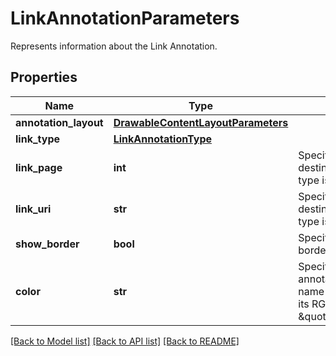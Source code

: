 # LinkAnnotationParameters

Represents information about the Link Annotation.
## Properties
Name | Type | Description | Notes
------------ | ------------- | ------------- | -------------
**annotation_layout** | [**DrawableContentLayoutParameters**](DrawableContentLayoutParameters.md) |  | 
**link_type** | [**LinkAnnotationType**](LinkAnnotationType.md) |  | [optional] 
**link_page** | **int** | Specifies the link annotation destination page if the Page type is specified. | [optional] 
**link_uri** | **str** | Specifies the link annotation destination URI if the Web type is specified. | [optional] 
**show_border** | **bool** | Specifies if the annotation border shall be drawn. | [optional] 
**color** | **str** | Specifies the color of the annotation, using the color name (ie: \&quot;red\&quot;) or its RGBa code (ie: \&quot;rgba(255,0,0,1)\&quot;). | [optional] [default to 'red']

[[Back to Model list]](../README.md#documentation-for-models) [[Back to API list]](../README.md#documentation-for-api-endpoints) [[Back to README]](../README.md)


